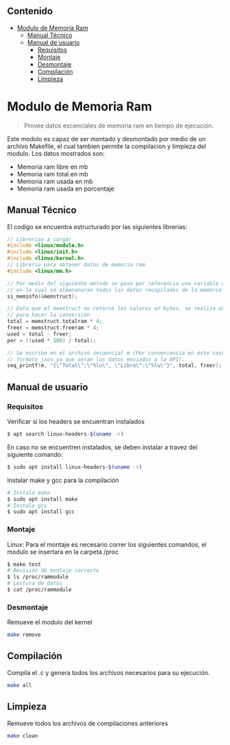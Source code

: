 ## Contenido
- [Modulo de Memoria Ram](#modulo-de-memoria-ram)
  * [Manual Técnico](#manual-técnico)
  * [Manual de usuario](#manual-de-usuario)
    + [Requisitos](#requisitos)
    + [Montaje](#montaje)
    + [Desmontaje](#desmontaje)
    + [Compilación](#compilación)
    + [Limpieza](#limpieza)
# Modulo de Memoria Ram
> Provee datos escenciales de memoria ram en tiempo de ejecución.

Este modulo es capaz de ser montado y desmontado por medio de un archivo Makefile, el cual tambien permite la compilacion y limpieza del modulo. Los datos mostrados son:
* Memoria ram libre en mb
* Memoria ram total en mb
* Memoria ram usada en mb
* Memoria ram usada en porcentaje

## Manual Técnico
El codigo se encuentra estructurado por las siguientes librerias:
 ```c
 // Librerias a cargar
#include <linux/module.h>
#include <linux/init.h>
#include <linux/kernel.h>
// Libreria para obtener datos de memoria ram
#include <linux/mm.h>
 ```

```c
// Por medio del siguiente metodo se pasa por referencia una variable de tipo syinfo,
// en la cual se almacenaran todos los datos recopilados de la memoria ram
si_meminfo(&memstruct); 

// Dato que el memstruct no retorna los valores en bytes, se realiza una multiplicacion 
// para hacer la conversión
total = memstruct.totalram * 4;
freer = memstruct.freeram * 4; 
used = total - freer;
per = ((used * 100) / total);

// Se escribe en el archivo secuencial m (Por conveniencia en este caso se escribe en
// formato json ya que seran los datos enviados a la API).
seq_printf(m, "{\"Total\":\"%lu\", \"Libre\":\"%lu\"}", total, freer);
```

## Manual de usuario
### Requisitos

Verificar si los headers se encuentran instalados
```sh
$ apt search linux-headers-$(uname -r) 
```
En caso no se encuentren instalados, se deben instalar a travez del siguiente comando:
```sh
$ sudo apt install linux-headers-$(uname -r)
```
Instalar make y gcc para la compilación
```sh
# Instala make
$ sudo apt install make
# Instala gcc
$ sudo apt install gcc
```

### Montaje

Linux:
Para el montaje es necesario correr los siguientes comandos, el modulo se insertara en la carpeta /proc
```sh
$ make test
# Revisión de montaje correcto
$ ls /proc/rammodule
# Lectura de datos 
$ cat /proc/rammodule
```

### Desmontaje

Remueve el modulo del kernel

```sh
make remove
```

## Compilación

Compila el .c y genera todos los archivos necesarios para su ejecución.

```sh
make all
```

## Limpieza

Remueve todos los archivos de compilaciones anteriores

```sh
make clean
```